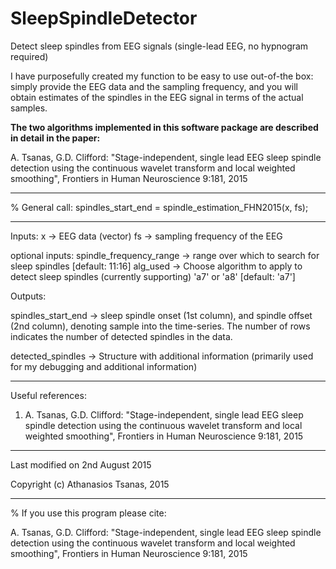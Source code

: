 # SleepSpindleDetector
Detect sleep spindles from EEG signals (single-lead EEG, no hypnogram required)

I have purposefully created my function to be easy to use out-of-the box: simply provide the EEG data and the sampling frequency, 
and you will obtain estimates of the spindles in the EEG signal in terms of the actual samples.

**The two algorithms implemented in this software package are described in detail in the paper:**

A. Tsanas, G.D. Clifford: "Stage-independent, single lead EEG sleep spindle detection using the continuous wavelet transform and local weighted smoothing", 
Frontiers in Human Neuroscience 9:181, 2015

****************************************
% General call: spindles_start_end = spindle_estimation_FHN2015(x, fs);
****************************************

Inputs:  x            -> EEG data (vector)
         fs           -> sampling frequency of the EEG

optional inputs:
spindle_frequency_range  -> range over which to search for sleep spindles [default: 11:16]
       alg_used     -> Choose algorithm to apply to detect sleep spindles
                         (currently supporting) 'a7' or 'a8'              [default: 'a7']

Outputs: 

spindles_start_end -> sleep spindle onset (1st column), and spindle offset (2nd column), denoting sample into the time-series. The number of rows indicates the number of detected spindles in the data.

detected_spindles  -> Structure with additional information (primarily used for my debugging and additional information)

****************************************
Useful references:

1) A. Tsanas, G.D. Clifford: "Stage-independent, single lead EEG sleep spindle detection using the continuous wavelet transform and local weighted smoothing", Frontiers in Human Neuroscience 9:181, 2015

****************************************
Last modified on 2nd August 2015

Copyright (c) Athanasios Tsanas, 2015

****************************************
% If you use this program please cite:

 A. Tsanas, G.D. Clifford: "Stage-independent, single lead EEG sleep 
 spindle detection using the continuous wavelet transform and local 
 weighted smoothing", Frontiers in Human Neuroscience 9:181, 2015


